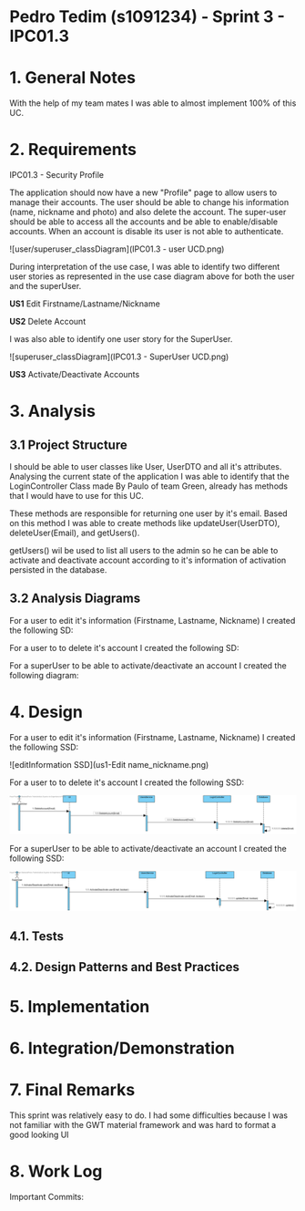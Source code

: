 **Pedro Tedim** (s1091234) - Sprint 3 - IPC01.3
===============================

# 1. General Notes

With the help of my team mates I was able to almost implement 100% of this UC.

# 2. Requirements

IPC01.3 - Security Profile

The application should now have a new "Profile" page to allow users to manage their accounts. The user should be able to change his information (name, nickname and photo) and also delete the account. The super-user should be able to access all the accounts and be able to enable/disable accounts. When an account is disable its user is not able to authenticate.

![user/superuser_classDiagram](IPC01.3 - user UCD.png)

During interpretation of the use case, I was able to identify two different user stories as represented in the use case diagram above for both the user and the superUser.

**US1** Edit Firstname/Lastname/Nickname

**US2** Delete Account

I was also able to identify one user story for the SuperUser.

![superuser_classDiagram](IPC01.3 - SuperUser UCD.png)

**US3** Activate/Deactivate Accounts

# 3. Analysis
## 3.1 Project Structure

I should be able to user classes like User, UserDTO and all it's attributes. Analysing the current state of the application I was able to identify that the LoginController Class made By Paulo of team Green, already has methods that I would have to use for this UC.

These methods are responsible for returning one user by it's email. Based on this method I was able to create methods like updateUser(UserDTO), deleteUser(Email), and getUsers().

getUsers() wil be used to list all users to the admin so he can be able to activate and deactivate account according to it's information of activation persisted in the database.

## 3.2 Analysis Diagrams

For a user to edit it's information (Firstname, Lastname, Nickname) I created the following SD:

For a user to to delete it's account I created the following SD:

For a superUser to be able to activate/deactivate an account I created the following diagram:


# 4. Design

For a user to edit it's information (Firstname, Lastname, Nickname) I created the following SSD:

![editInformation SSD](us1-Edit name_nickname.png)

For a user to to delete it's account I created the following SSD:

![deleteAccount SSD](us2-DeleteAccount.png)

For a superUser to be able to activate/deactivate an account I created the following SSD:

![activateDeactivate SSD](us3-activateDeactivateUsers.png)

## 4.1. Tests

## 4.2. Design Patterns and Best Practices


# 5. Implementation


# 6. Integration/Demonstration

# 7. Final Remarks

This sprint was relatively easy to do. I had some difficulties because I was not familiar with the GWT material framework and was hard to format a good looking UI

# 8. Work Log

Important Commits:
